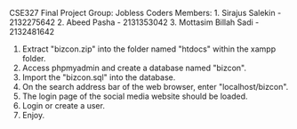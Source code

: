 CSE327 Final Project
Group: Jobless Coders
Members: 1. Sirajus Salekin - 2132275642
	 2. Abeed Pasha - 2131353042
 	 3. Mottasim Billah Sadi - 2132481642

1. Extract "bizcon.zip" into the folder named "htdocs" within the xampp folder.
2. Access phpmyadmin and create a database named "bizcon".
3. Import the "bizcon.sql" into the database.
4. On the search address bar of the web browser, enter "localhost/bizcon".
5. The login page of the social media website should be loaded.
6. Login or create a user.
7. Enjoy.

